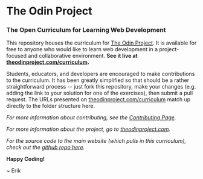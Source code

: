 # The Odin Project
### The Open Curriculum for Learning Web Development

This repository houses the curriculum for [The Odin Project](http://theodinproject.com).  It is available for free to anyone who would like to learn web development in a project-focused and collaborative environment.  **See it live at [theodinproject.com/curriculum](http://theodinproject.com/curriculum).**

Students, educators, and developers are encouraged to make contributions to the curriculum.  It has been greatly simplified so that should be a rather straightforward process -- just fork this repository, make your changes (e.g. adding the link to your solution for one of the exercises), then submit a pull request.  The URLs presented on [theodinproject.com/curriculum](http://theodinproject.com/curriculum) match up directly to the folder structure here.

*For more information about contributing, see the [Contributing Page](/contributing.md).*

*For more information about the project, go to [theodinproject.com](http://theodinproject.com).*

*For the source code to the main website (which pulls in this curriculum), check out the [github repo here](http://github.com/theodinproject/theodinproject).*

**Happy Coding!**

~ Erik